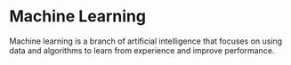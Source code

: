 # Machine Learning
Machine learning is a branch of artificial intelligence that focuses on using data and algorithms to learn from experience and improve performance.
